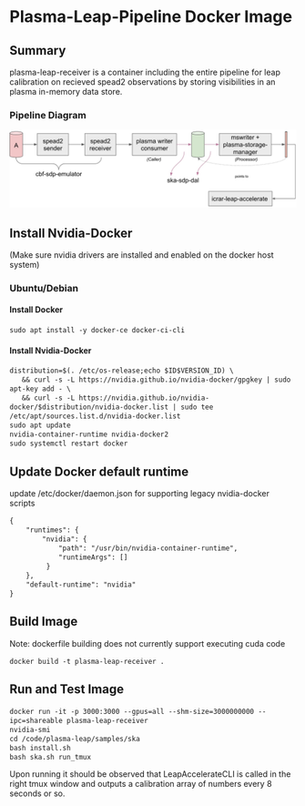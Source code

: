 # Plasma-Leap-Pipeline Docker Image

## Summary

plasma-leap-receiver is a container including the entire pipeline for leap calibration on recieved spead2 observations by storing visibilities in an plasma in-memory data store.

### Pipeline Diagram

![pipeline-diagram](/images/mem-workflow.jpg "Plasma-Leap Pipeline")

## Install Nvidia-Docker

(Make sure nvidia drivers are installed and enabled on the docker host system)

### Ubuntu/Debian

#### Install Docker

```
sudo apt install -y docker-ce docker-ci-cli
```

#### Install Nvidia-Docker

```
distribution=$(. /etc/os-release;echo $ID$VERSION_ID) \
   && curl -s -L https://nvidia.github.io/nvidia-docker/gpgkey | sudo apt-key add - \
   && curl -s -L https://nvidia.github.io/nvidia-docker/$distribution/nvidia-docker.list | sudo tee /etc/apt/sources.list.d/nvidia-docker.list
sudo apt update
nvidia-container-runtime nvidia-docker2
sudo systemctl restart docker
```

## Update Docker default runtime

update /etc/docker/daemon.json for supporting legacy nvidia-docker scripts

```
{
    "runtimes": {
        "nvidia": {
            "path": "/usr/bin/nvidia-container-runtime",
            "runtimeArgs": []
         } 
    },
    "default-runtime": "nvidia"
}
```

## Build Image

Note: dockerfile building does not currently support executing cuda code

```
docker build -t plasma-leap-receiver .
```

## Run and Test Image

```
docker run -it -p 3000:3000 --gpus=all --shm-size=3000000000 --ipc=shareable plasma-leap-receiver
nvidia-smi
cd /code/plasma-leap/samples/ska
bash install.sh
bash ska.sh run_tmux
```

Upon running it should be observed that LeapAccelerateCLI is called in the right tmux window and outputs a calibration array of numbers every 8 seconds or so.
